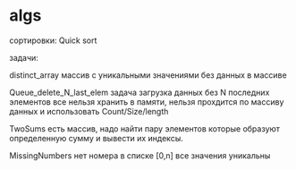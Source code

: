 # algs
сортировки:
Quick sort

задачи:

distinct_array
массив с уникальными значениями без данных в массиве

Queue_delete_N_last_elem
задача загрузка данных без N последних элементов все нельзя хранить в памяти, нельзя прохдится по массиву данных и использовать Count/Size/length

TwoSums
есть массив, надо найти пару элементов которые образуют определенную сумму и вывести их индексы.

MissingNumbers нет номера в списке [0,n] все значения уникальны

